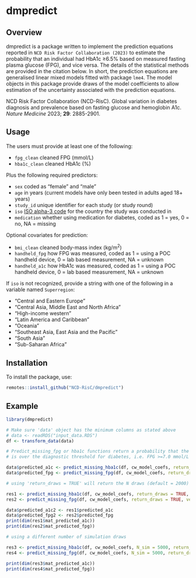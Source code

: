 
<!-- README.md is generated from README.Rmd. Please edit that file -->

# dmpredict

## Overview

dmpredict is a package written to implement the prediction equations
reported in `NCD Risk Factor Collaboration (2023)` to estimate the
probability that an individual had HbA1c ≥6.5% based on measured fasting
plasma glucose (FPG), and vice versa. The details of the statistical
methods are provided in the citation below. In short, the prediction
equations are generalised linear mixed models fitted with package
`lme4`. The model objects in this package provide draws of the model
coefficients to allow estimation of the uncertainty associated with the
prediction equations.

NCD Risk Factor Collaboration (NCD-RisC). Global variation in diabetes
diagnosis and prevalence based on fasting glucose and hemoglobin A1c.
*Nature Medicine* 2023; **29**: 2885-2901.

## Usage

The users must provide at least one of the following:

- `fpg_clean` cleaned FPG (mmol/L)
- `hba1c_clean` cleaned HbA1c (%)

Plus the following required predictors:

- `sex` coded as “female” and “male”
- `age` in years (current models have only been tested in adults aged
  18+ years)
- `study_id` unique identifier for each study (or study round)
- `iso` [ISO alpha-3
  code](https://en.wikipedia.org/wiki/ISO_3166-1_alpha-3) for the
  country the study was conducted in
- `medication` whether using medication for diabetes, coded as 1 = yes,
  0 = no, NA = missing

Optional covariates for prediction:

- `bmi_clean` cleaned body-mass index (kg/m<sup>2</sup>)
- `handheld_fpg` how FPG was measured, coded as 1 = using a POC handheld
  device, 0 = lab based measurement, NA = unknown
- `handheld_a1c` how HbA1c was measured, coded as 1 = using a POC
  handheld device, 0 = lab based measurement, NA = unknown

If `iso` is not recognized, provide a string with one of the following
in a variable named `Superregion`:

- “Central and Eastern Europe”
- “Central Asia, Middle East and North Africa”
- “High-income western”
- “Latin America and Caribbean”
- “Oceania”
- “Southeast Asia, East Asia and the Pacific”
- “South Asia”
- “Sub-Saharan Africa”

## Installation

To install the package, use:

``` r
remotes::install_github("NCD-RisC/dmpredict")
```

## Example

``` r
library(dmpredict)

# Make sure 'data' object has the minimum columns as stated above
# data <- readRDS("input_data.RDS")
df <- transform_data(data)

# Predict_missing_fpg or hba1c functions return a probability that the predicted biomarker
# is over the diagnostic threshold for diabetes, i.e. FPG >=7.0 mmol/L and HbA1c >=6.5%

data$predicted_a1c <- predict_missing_hba1c(df, cw_model_coefs, return_draws = FALSE, verbose = FALSE)
data$predicted_fpg <- predict_missing_fpg(df, cw_model_coefs, return_draws = FALSE, verbose = FALSE)

# using 'return_draws = TRUE' will return the N draws (default = 2000) of predictions in a matrix

res1 <- predict_missing_hba1c(df, cw_model_coefs, return_draws = TRUE, verbose = FALSE)
res2 <- predict_missing_fpg(df, cw_model_coefs, return_draws = TRUE, verbose = FALSE)

data$predicted_a1c2 <- res1$predicted_a1c
data$predicted_fpg2 <- res2$predicted_fpg
print(dim(res1$mat_predicted_a1c))
print(dim(res2$mat_predicted_fpg))

# using a different number of simulation draws

res3 <- predict_missing_hba1c(df, cw_model_coefs, N_sim = 5000, return_draws = TRUE, verbose = FALSE)
res4 <- predict_missing_fpg(df, cw_model_coefs, N_sim = 5000, return_draws = TRUE, verbose = FALSE)

print(dim(res3$mat_predicted_a1c))
print(dim(res4$mat_predicted_fpg))
```
